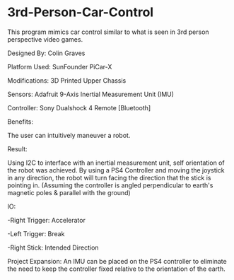 # 3rd-Person-Car-Control
This program mimics car control similar to what is seen in 3rd person perspective video games.

Designed By: Colin Graves

Platform Used: SunFounder PiCar-X

Modifications: 3D Printed Upper Chassis

Sensors: Adafruit 9-Axis Inertial Measurement Unit (IMU)

Controller: Sony Dualshock 4 Remote [Bluetooth]

Benefits:

The user can intuitively maneuver a robot.

Result:

Using I2C to interface with an inertial measurement unit, self orientation of the robot was achieved. By using a PS4 Controller and moving the joystick in any direction, the robot will turn facing the direction that the stick is pointing in. (Assuming the controller is angled perpendicular to earth's magnetic poles & parallel with the ground) 

IO:

-Right Trigger: Accelerator

-Left Trigger: Break

-Right Stick: Intended Direction

Project Expansion:
An IMU can be placed on the PS4 controller to eliminate the need to keep the controller fixed relative to the orientation of the earth.


